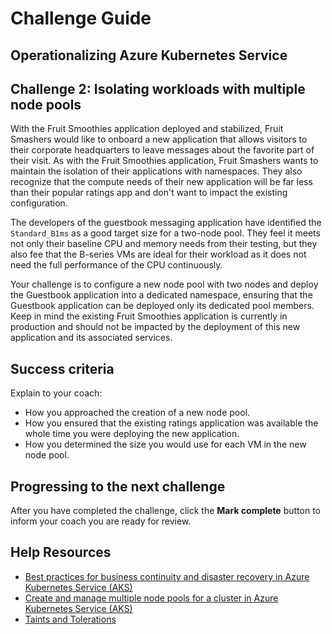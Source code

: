 # Challenge Guide

## Operationalizing Azure Kubernetes Service

## Challenge 2: Isolating workloads with multiple node pools

With the Fruit Smoothies application deployed and stabilized, Fruit Smashers would like to onboard a new application that allows visitors to their corporate headquarters to leave messages about the favorite part of their visit. As with the Fruit Smoothies application, Fruit Smashers wants to maintain the isolation of their applications with namespaces. They also recognize that the compute needs of their new application will be far less than their popular ratings app and don't want to impact the existing configuration.

The developers of the guestbook messaging application have identified the `Standard_B1ms` as a good target size for a two-node pool. They feel it meets not only their baseline CPU and memory needs from their testing, but they also fee that the B-series VMs are ideal for their workload as it does not need the full performance of the CPU continuously.

Your challenge is to configure a new node pool with two nodes and deploy the Guestbook application into a dedicated namespace, ensuring that the Guestbook application can be deployed only its dedicated pool members. Keep in mind the existing Fruit Smoothies application is currently in production and should not be impacted by the deployment of this new application and its associated services.

## Success criteria

Explain to your coach:

- How you approached the creation of a new node pool.
- How you ensured that the existing ratings application was available the whole time you were deploying the new application.
- How you determined the size you would use for each VM in the new node pool.

## Progressing to the next challenge

After you have completed the challenge, click the **Mark complete** button to inform your coach you are ready for review.

## Help Resources

- <a href="https://docs.microsoft.com/azure/aks/operator-best-practices-multi-region" target="_blank">Best practices for business continuity and disaster recovery in Azure Kubernetes Service (AKS)</a>
- <a href="https://docs.microsoft.com/azure/aks/use-multiple-node-pools" target="_blank">Create and manage multiple node pools for a cluster in Azure Kubernetes Service (AKS)</a>
- <a href="https://kubernetes.io/docs/concepts/scheduling-eviction/taint-and-toleration/" target="_blank">Taints and Tolerations</a>
